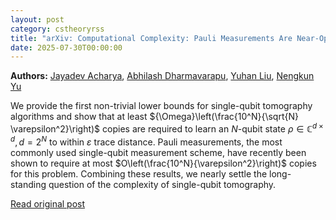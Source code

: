 ```yaml
---
layout: post
category: cstheoryrss
title: "arXiv: Computational Complexity: Pauli Measurements Are Near-Optimal for Single-Qubit Tomography"
date: 2025-07-30T00:00:00
---
```


**Authors:** [Jayadev Acharya](https://dblp.uni-trier.de/search?q=Jayadev+Acharya), [Abhilash Dharmavarapu](https://dblp.uni-trier.de/search?q=Abhilash+Dharmavarapu), [Yuhan Liu](https://dblp.uni-trier.de/search?q=Yuhan+Liu), [Nengkun Yu](https://dblp.uni-trier.de/search?q=Nengkun+Yu)

We provide the first non-trivial lower bounds for single-qubit tomography
algorithms and show that at least ${\Omega}\left(\frac{10^N}{\sqrt{N}
\varepsilon^2}\right)$ copies are required to learn an $N$-qubit state
$\rho\in\mathbb{C}^{d\times d},d=2^N$ to within $\varepsilon$ trace distance.
Pauli measurements, the most commonly used single-qubit measurement scheme,
have recently been shown to require at most
$O\left(\frac{10^N}{\varepsilon^2}\right)$ copies for this problem. Combining
these results, we nearly settle the long-standing question of the complexity of
single-qubit tomography.

[Read original post](http://arxiv.org/abs/2507.22001v1)
